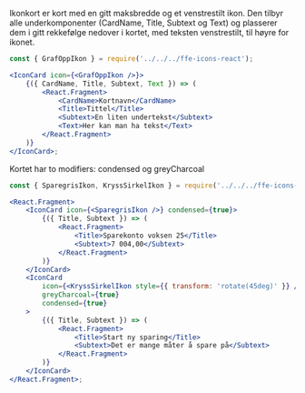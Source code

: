 Ikonkort er kort med en gitt maksbredde og et venstrestilt ikon.
Den tilbyr alle underkomponenter (CardName, Title, Subtext og Text) og plasserer dem i
gitt rekkefølge nedover i kortet, med teksten venstrestilt, til høyre for ikonet.

```jsx
const { GrafOppIkon } = require('../../../ffe-icons-react');

<IconCard icon={<GrafOppIkon />}>
    {({ CardName, Title, Subtext, Text }) => (
        <React.Fragment>
            <CardName>Kortnavn</CardName>
            <Title>Tittel</Title>
            <Subtext>En liten undertekst</Subtext>
            <Text>Her kan man ha tekst</Text>
        </React.Fragment>
    )}
</IconCard>;
```

Kortet har to modifiers: condensed og greyCharcoal

```jsx
const { SparegrisIkon, KryssSirkelIkon } = require('../../../ffe-icons-react');

<React.Fragment>
    <IconCard icon={<SparegrisIkon />} condensed={true}>
        {({ Title, Subtext }) => (
            <React.Fragment>
                <Title>Sparekonto voksen 25</Title>
                <Subtext>7 004,00</Subtext>
            </React.Fragment>
        )}
    </IconCard>
    <IconCard
        icon={<KryssSirkelIkon style={{ transform: 'rotate(45deg)' }} />}
        greyCharcoal={true}
        condensed={true}
    >
        {({ Title, Subtext }) => (
            <React.Fragment>
                <Title>Start ny sparing</Title>
                <Subtext>Det er mange måter å spare på</Subtext>
            </React.Fragment>
        )}
    </IconCard>
</React.Fragment>;
```
